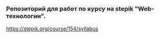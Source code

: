 ### Репозиторий для работ по курсу на stepik "Web-технологии".  
https://stepik.org/course/154/syllabus
